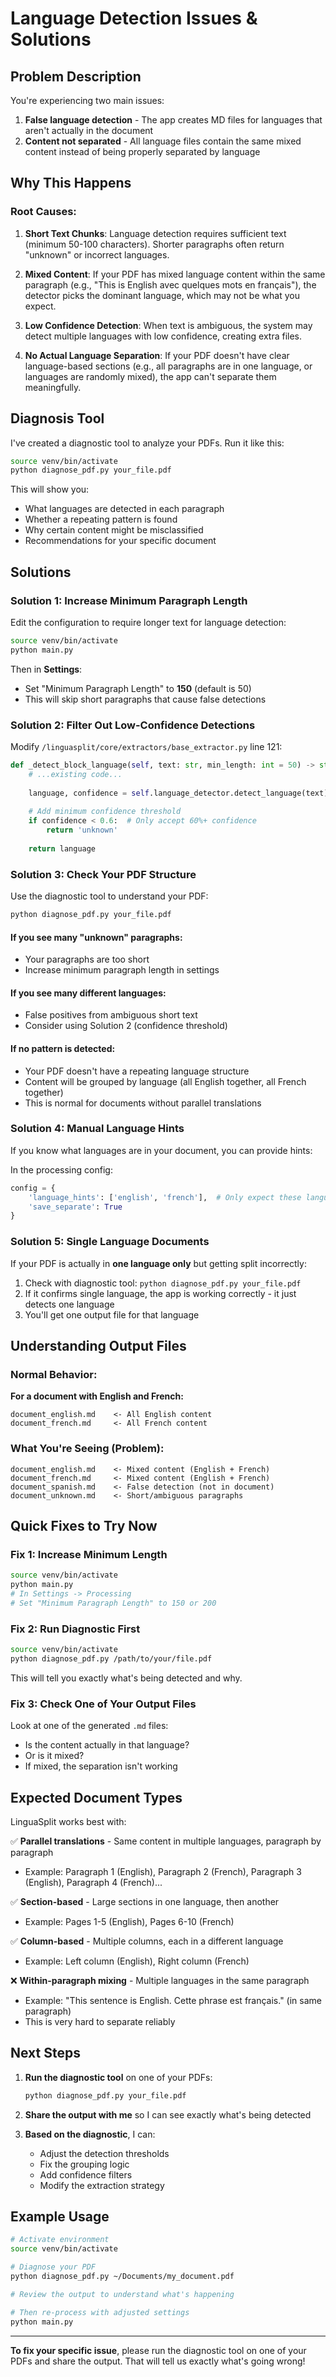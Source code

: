 # Language Detection Issues & Solutions

## Problem Description

You're experiencing two main issues:
1. **False language detection** - The app creates MD files for languages that aren't actually in the document
2. **Content not separated** - All language files contain the same mixed content instead of being properly separated by language

## Why This Happens

### Root Causes:

1. **Short Text Chunks**: Language detection requires sufficient text (minimum 50-100 characters). Shorter paragraphs often return "unknown" or incorrect languages.

2. **Mixed Content**: If your PDF has mixed language content within the same paragraph (e.g., "This is English avec quelques mots en français"), the detector picks the dominant language, which may not be what you expect.

3. **Low Confidence Detection**: When text is ambiguous, the system may detect multiple languages with low confidence, creating extra files.

4. **No Actual Language Separation**: If your PDF doesn't have clear language-based sections (e.g., all paragraphs are in one language, or languages are randomly mixed), the app can't separate them meaningfully.

## Diagnosis Tool

I've created a diagnostic tool to analyze your PDFs. Run it like this:

```bash
source venv/bin/activate
python diagnose_pdf.py your_file.pdf
```

This will show you:
- What languages are detected in each paragraph
- Whether a repeating pattern is found
- Why certain content might be misclassified
- Recommendations for your specific document

## Solutions

### Solution 1: Increase Minimum Paragraph Length

Edit the configuration to require longer text for language detection:

```bash
source venv/bin/activate
python main.py
```

Then in **Settings**:
- Set "Minimum Paragraph Length" to **150** (default is 50)
- This will skip short paragraphs that cause false detections

### Solution 2: Filter Out Low-Confidence Detections

Modify `/linguasplit/core/extractors/base_extractor.py` line 121:

```python
def _detect_block_language(self, text: str, min_length: int = 50) -> str:
    # ...existing code...
    
    language, confidence = self.language_detector.detect_language(text)
    
    # Add minimum confidence threshold
    if confidence < 0.6:  # Only accept 60%+ confidence
        return 'unknown'
    
    return language
```

### Solution 3: Check Your PDF Structure

Use the diagnostic tool to understand your PDF:

```bash
python diagnose_pdf.py your_file.pdf
```

#### If you see many "unknown" paragraphs:
- Your paragraphs are too short
- Increase minimum paragraph length in settings

#### If you see many different languages:
- False positives from ambiguous short text
- Consider using Solution 2 (confidence threshold)

#### If no pattern is detected:
- Your PDF doesn't have a repeating language structure
- Content will be grouped by language (all English together, all French together)
- This is normal for documents without parallel translations

### Solution 4: Manual Language Hints

If you know what languages are in your document, you can provide hints:

In the processing config:
```python
config = {
    'language_hints': ['english', 'french'],  # Only expect these languages
    'save_separate': True
}
```

### Solution 5: Single Language Documents

If your PDF is actually in **one language only** but getting split incorrectly:

1. Check with diagnostic tool: `python diagnose_pdf.py your_file.pdf`
2. If it confirms single language, the app is working correctly - it just detects one language
3. You'll get one output file for that language

## Understanding Output Files

### Normal Behavior:

**For a document with English and French:**
```
document_english.md    <- All English content
document_french.md     <- All French content
```

### What You're Seeing (Problem):

```
document_english.md    <- Mixed content (English + French)
document_french.md     <- Mixed content (English + French) 
document_spanish.md    <- False detection (not in document)
document_unknown.md    <- Short/ambiguous paragraphs
```

## Quick Fixes to Try Now

### Fix 1: Increase Minimum Length
```bash
source venv/bin/activate
python main.py
# In Settings -> Processing
# Set "Minimum Paragraph Length" to 150 or 200
```

### Fix 2: Run Diagnostic First
```bash
source venv/bin/activate
python diagnose_pdf.py /path/to/your/file.pdf
```

This will tell you exactly what's being detected and why.

### Fix 3: Check One of Your Output Files

Look at one of the generated `.md` files:
- Is the content actually in that language?
- Or is it mixed?
- If mixed, the separation isn't working

## Expected Document Types

LinguaSplit works best with:

✅ **Parallel translations** - Same content in multiple languages, paragraph by paragraph
- Example: Paragraph 1 (English), Paragraph 2 (French), Paragraph 3 (English), Paragraph 4 (French)...

✅ **Section-based** - Large sections in one language, then another
- Example: Pages 1-5 (English), Pages 6-10 (French)

✅ **Column-based** - Multiple columns, each in a different language
- Example: Left column (English), Right column (French)

❌ **Within-paragraph mixing** - Multiple languages in the same paragraph
- Example: "This sentence is English. Cette phrase est français." (in same paragraph)
- This is very hard to separate reliably

## Next Steps

1. **Run the diagnostic tool** on one of your PDFs:
   ```bash
   python diagnose_pdf.py your_file.pdf
   ```

2. **Share the output with me** so I can see exactly what's being detected

3. **Based on the diagnostic**, I can:
   - Adjust the detection thresholds
   - Fix the grouping logic
   - Add confidence filters
   - Modify the extraction strategy

## Example Usage

```bash
# Activate environment
source venv/bin/activate

# Diagnose your PDF
python diagnose_pdf.py ~/Documents/my_document.pdf

# Review the output to understand what's happening

# Then re-process with adjusted settings
python main.py
```

---

**To fix your specific issue**, please run the diagnostic tool on one of your PDFs and share the output. That will tell us exactly what's going wrong!

